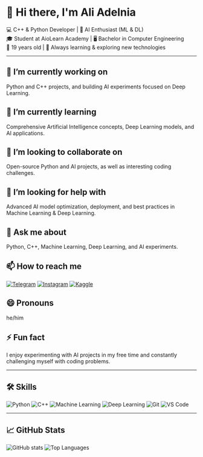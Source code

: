 # 👋 Hi there, I'm Ali Adelnia

💻 C++ & Python Developer | 🤖 AI Enthusiast (ML & DL)  
🎓 Student at AioLearn Academy | 🖥️ Bachelor in Computer Engineering  
🎂 19 years old | 🌱 Always learning & exploring new technologies

---

## 🔭 I’m currently working on
Python and C++ projects, and building AI experiments focused on Deep Learning.

## 🌱 I’m currently learning
Comprehensive Artificial Intelligence concepts, Deep Learning models, and AI applications.

## 👯 I’m looking to collaborate on
Open-source Python and AI projects, as well as interesting coding challenges.

## 🤔 I’m looking for help with
Advanced AI model optimization, deployment, and best practices in Machine Learning & Deep Learning.

## 💬 Ask me about
Python, C++, Machine Learning, Deep Learning, and AI experiments.

## 📫 How to reach me
[![Telegram](https://img.shields.io/badge/Telegram-0077B5?style=flat-square&logo=telegram&logoColor=white)](https://t.me/Ali_ADELNIA)
[![Instagram](https://img.shields.io/badge/Instagram-E4405F?style=flat-square&logo=instagram&logoColor=white)](https://www.instagram.com/ali.adelnia?igsh=ZmVla215eWlrM3Vn)
[![Kaggle](https://img.shields.io/badge/Kaggle-20BEFF?style=flat-square&logo=kaggle&logoColor=white)](https://www.kaggle.com/aliadelnia)

## 😄 Pronouns
he/him

## ⚡ Fun fact
I enjoy experimenting with AI projects in my free time and constantly challenging myself with coding problems.

---

## 🛠 Skills
![Python](https://img.shields.io/badge/Python-3776AB?style=for-the-badge&logo=python&logoColor=white)
![C++](https://img.shields.io/badge/C++-00599C?style=for-the-badge&logo=c%2B%2B&logoColor=white)
![Machine Learning](https://img.shields.io/badge/Machine_Learning-F7931E?style=for-the-badge&logo=apache%20spark&logoColor=white)
![Deep Learning](https://img.shields.io/badge/Deep_Learning-FF6F61?style=for-the-badge&logo=tensorflow&logoColor=white)
![Git](https://img.shields.io/badge/Git-F05032?style=for-the-badge&logo=git&logoColor=white)
![VS Code](https://img.shields.io/badge/VS_Code-007ACC?style=for-the-badge&logo=visual-studio-code&logoColor=white)

---


## 📈 GitHub Stats
![GitHub stats](https://github-readme-stats.vercel.app/api?username=AliAdelnia&show_icons=true&theme=radical)
![Top Languages](https://github-readme-stats.vercel.app/api/top-langs/?username=AliAdelnia&layout=compact&theme=radical)
